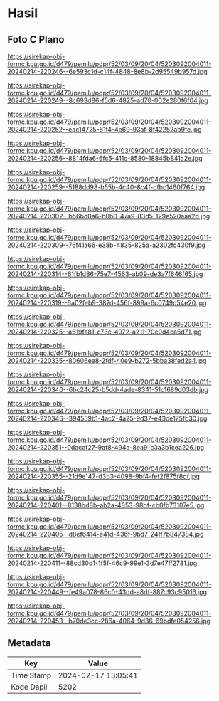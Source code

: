 # Hasil

## Foto C Plano

https://sirekap-obj-formc.kpu.go.id/d479/pemilu/pdpr/52/03/09/20/04/5203092004011-20240214-220246--6e593c1d-c14f-4848-8e8b-2d95549b957d.jpg

https://sirekap-obj-formc.kpu.go.id/d479/pemilu/pdpr/52/03/09/20/04/5203092004011-20240214-220249--8c693d86-f5d6-4825-ad70-002e280f6f04.jpg

https://sirekap-obj-formc.kpu.go.id/d479/pemilu/pdpr/52/03/09/20/04/5203092004011-20240214-220252--eac14725-61f4-4e69-93af-8f42252ab9fe.jpg

https://sirekap-obj-formc.kpu.go.id/d479/pemilu/pdpr/52/03/09/20/04/5203092004011-20240214-220256--8814fda6-6fc5-411c-8580-18845b841a2e.jpg

https://sirekap-obj-formc.kpu.go.id/d479/pemilu/pdpr/52/03/09/20/04/5203092004011-20240214-220259--5188dd98-b55b-4c40-8c4f-cfbc1460f764.jpg

https://sirekap-obj-formc.kpu.go.id/d479/pemilu/pdpr/52/03/09/20/04/5203092004011-20240214-220302--b56bd0a6-b0b0-47a9-83d5-129e520aaa2d.jpg

https://sirekap-obj-formc.kpu.go.id/d479/pemilu/pdpr/52/03/09/20/04/5203092004011-20240214-220309--76f41a66-e38b-4835-825a-a2302fc430f9.jpg

https://sirekap-obj-formc.kpu.go.id/d479/pemilu/pdpr/52/03/09/20/04/5203092004011-20240214-220314--61fb1d86-75e7-4563-ab09-de3a7f646f65.jpg

https://sirekap-obj-formc.kpu.go.id/d479/pemilu/pdpr/52/03/09/20/04/5203092004011-20240214-220319--6a02feb9-387d-456f-899a-6c0749d54e20.jpg

https://sirekap-obj-formc.kpu.go.id/d479/pemilu/pdpr/52/03/09/20/04/5203092004011-20240214-220325--a619fa81-c73c-4972-a211-70c0d4ca5d71.jpg

https://sirekap-obj-formc.kpu.go.id/d479/pemilu/pdpr/52/03/09/20/04/5203092004011-20240214-220335--80606ee8-2fdf-40e9-b272-5bba38fed2a4.jpg

https://sirekap-obj-formc.kpu.go.id/d479/pemilu/pdpr/52/03/09/20/04/5203092004011-20240214-220340--6bc24c25-b5dd-4ade-8341-51c1689d03db.jpg

https://sirekap-obj-formc.kpu.go.id/d479/pemilu/pdpr/52/03/09/20/04/5203092004011-20240214-220346--394559b1-4ac2-4a25-9d37-e43de175fb30.jpg

https://sirekap-obj-formc.kpu.go.id/d479/pemilu/pdpr/52/03/09/20/04/5203092004011-20240214-220351--0dacaf27-9af8-494a-8ea9-c3a3b1cea226.jpg

https://sirekap-obj-formc.kpu.go.id/d479/pemilu/pdpr/52/03/09/20/04/5203092004011-20240214-220355--21d9e147-d3b3-4098-9bf4-fef2f875f8df.jpg

https://sirekap-obj-formc.kpu.go.id/d479/pemilu/pdpr/52/03/09/20/04/5203092004011-20240214-220401--8138bd8b-ab2a-4853-98bf-cb0fb73107e5.jpg

https://sirekap-obj-formc.kpu.go.id/d479/pemilu/pdpr/52/03/09/20/04/5203092004011-20240214-220405--d8ef6414-e41d-436f-9bd7-24ff7b847384.jpg

https://sirekap-obj-formc.kpu.go.id/d479/pemilu/pdpr/52/03/09/20/04/5203092004011-20240214-220411--88cd30d1-1f5f-46c9-99e1-3d7e47ff2781.jpg

https://sirekap-obj-formc.kpu.go.id/d479/pemilu/pdpr/52/03/09/20/04/5203092004011-20240214-220449--fe49a078-86c0-43dd-a8df-887c93c95016.jpg

https://sirekap-obj-formc.kpu.go.id/d479/pemilu/pdpr/52/03/09/20/04/5203092004011-20240214-220453--b70de3cc-286a-4064-9d36-69bdfe054256.jpg


## Metadata

| Key        | Value               |
| ---------- | ------------------- |
| Time Stamp | 2024-02-17 13:05:41 |
| Kode Dapil | 5202                |




